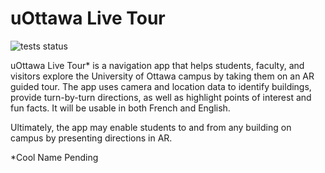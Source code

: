 # uOttawa Live Tour

![tests status](https://github.com/SEG491X-Team16/uOttawa-Live-Tou/actions/workflows/main.yml/badge.svg)

uOttawa Live Tour* is a navigation app that helps students, faculty, and visitors explore the University of Ottawa campus by taking them on an AR guided tour. The app uses camera and location data to identify buildings, provide turn-by-turn directions, as well as highlight points of interest and fun facts. It will be usable in both French and English. 

Ultimately, the app may enable students to and from any building on campus by presenting directions in AR.

*Cool Name Pending
